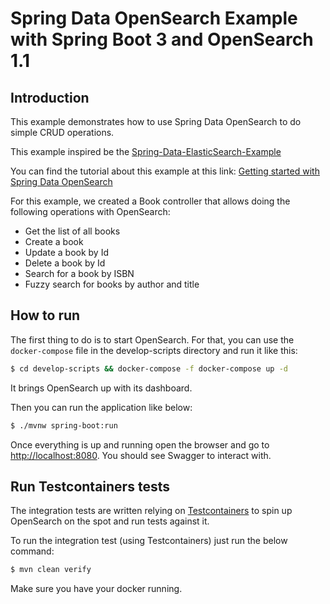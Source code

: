 # Spring Data OpenSearch Example with Spring Boot 3 and OpenSearch 1.1

## Introduction

This example demonstrates how to use Spring Data OpenSearch to do simple CRUD operations.

This example inspired be
the [Spring-Data-ElasticSearch-Example](https://github.com/kasramp/Spring-Data-ElasticSearch-Example/tree/master)

You can find the tutorial about this example at this
link: [Getting started with Spring Data OpenSearch](https://medium.com/@m-razavi/getting-started-with-spring-boot-data-opensearch-3acde70492a8)

For this example, we created a Book controller that allows doing the following operations with OpenSearch:

- Get the list of all books
- Create a book
- Update a book by Id
- Delete a book by Id
- Search for a book by ISBN
- Fuzzy search for books by author and title

## How to run

The first thing to do is to start OpenSearch. For that, you can use the `docker-compose` file in the develop-scripts
directory and run it like this:

```bash
$ cd develop-scripts && docker-compose -f docker-compose up -d
``` 

It brings OpenSearch up with its dashboard.

Then you can run the application like below:

```bash
$ ./mvnw spring-boot:run
```

Once everything is up and running open the browser and go to [http://localhost:8080](http://localhost:8080). You should
see Swagger to interact with.

## Run Testcontainers tests

The integration tests are written relying on [Testcontainers](https://www.testcontainers.org/) to spin up OpenSearch on
the spot and run tests against it.

To run the integration test (using Testcontainers) just run the below command:

```bash
$ mvn clean verify
```

Make sure you have your docker running.